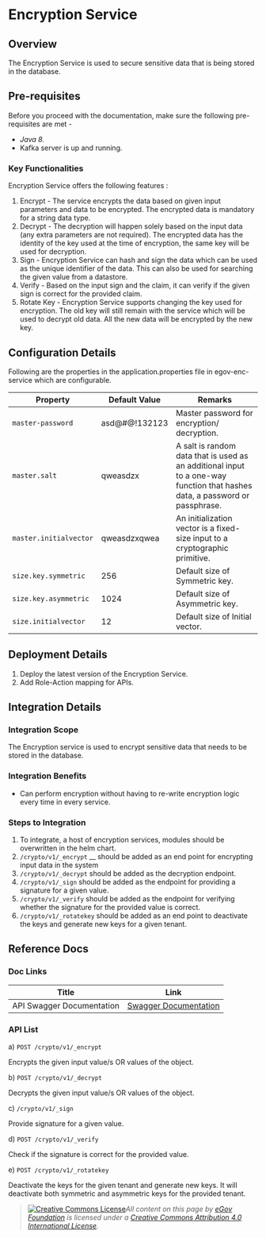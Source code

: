 # Encryption Service

## Overview <a href="#overview" id="overview"></a>

The Encryption Service is used to secure sensitive data that is being stored in the database.

## Pre-requisites <a href="#pre-requisites" id="pre-requisites"></a>

Before you proceed with the documentation, make sure the following pre-requisites are met -

* _Java 8._
* Kafka server is up and running.

### Key Functionalities <a href="#key-functionalities" id="key-functionalities"></a>

Encryption Service offers the following features :&#x20;

1. Encrypt - The service encrypts the data based on given input parameters and data to be encrypted. The encrypted data is mandatory for a string data type.
2. Decrypt - The decryption will happen solely based on the input data (any extra parameters are not required). The encrypted data has the identity of the key used at the time of encryption, the same key will be used for decryption.
3. Sign - Encryption Service can hash and sign the data which can be used as the unique identifier of the data. This can also be used for searching the given value from a datastore.
4. Verify - Based on the input sign and the claim, it can verify if the given sign is correct for the provided claim.
5. Rotate Key - Encryption Service supports changing the key used for encryption. The old key will still remain with the service which will be used to decrypt old data. All the new data will be encrypted by the new key.

## Configuration Details <a href="#configuration-details" id="configuration-details"></a>

Following are the properties in the application.properties file in egov-enc-service which are configurable.

| Property               | Default Value   | Remarks                                                                                                                     |
| ---------------------- | --------------- | --------------------------------------------------------------------------------------------------------------------------- |
| `master-password`      | asd@#$@$!132123 | Master password for encryption/ decryption.                                                                                 |
| `master.salt`          | qweasdzx        | A salt is random data that is used as an additional input to a one-way function that hashes data, a password or passphrase. |
| `master.initialvector` | qweasdzxqwea    | An initialization vector is a fixed-size input to a cryptographic primitive.                                                |
| `size.key.symmetric`   | 256             | Default size of Symmetric key.                                                                                              |
| `size.key.asymmetric`  | 1024            | Default size of Asymmetric key.                                                                                             |
| `size.initialvector`   | 12              | Default size of Initial vector.                                                                                             |

## &#x20;Deployment Details

1. Deploy the latest version of the Encryption Service.
2. Add Role-Action mapping for APIs.

## Integration Details <a href="#integration" id="integration"></a>

### Integration Scope <a href="#integration-scope" id="integration-scope"></a>

The Encryption service is used to encrypt sensitive data that needs to be stored in the database.

### Integration Benefits <a href="#integration-benefits" id="integration-benefits"></a>

* Can perform encryption without having to re-write encryption logic every time in every service.

### Steps to Integration <a href="#steps-to-integration" id="steps-to-integration"></a>

1. To integrate, a host of encryption services, modules should be overwritten in the helm chart.
2. `/crypto/v1/_encrypt` __ should be added as an end point for encrypting input data in the system
3. `/crypto/v1/_decrypt` should be added as the decryption endpoint.
4. `/crypto/v1/_sign` should be added as the endpoint for providing a signature for a given value.
5. `/crypto/v1/_verify` should be added as the endpoint for verifying whether the signature for the provided value is correct.
6. `/crypto/v1/_rotatekey` should be added as an end point to deactivate the keys and generate new keys for a given tenant.

## Reference Docs <a href="#reference-docs" id="reference-docs"></a>

### Doc Links <a href="#doc-links" id="doc-links"></a>

| **Title**                 | **Link**                                                                                                                                                               |
| ------------------------- | ---------------------------------------------------------------------------------------------------------------------------------------------------------------------- |
| API Swagger Documentation | [Swagger Documentation](https://editor.swagger.io/?url=https://raw.githubusercontent.com/egovernments/DIGIT-OSS/master/core-services/docs/enc-service-contract.yml#!/) |

### API List <a href="#api-list" id="api-list"></a>

a) `POST /crypto/v1/_encrypt`

Encrypts the given input value/s OR values of the object.

b) `POST /crypto/v1/_decrypt`

Decrypts the given input value/s OR values of the object.

c) `/crypto/v1/_sign`

Provide signature for a given value.

d) `POST /crypto/v1/_verify`

Check if the signature is correct for the provided value.

e) `POST /crypto/v1/_rotatekey`

Deactivate the keys for the given tenant and generate new keys. It will deactivate both symmetric and asymmetric keys for the provided tenant.



> [![Creative Commons License](https://i.creativecommons.org/l/by/4.0/80x15.png)_​_](http://creativecommons.org/licenses/by/4.0/)_All content on this page by_ [_eGov Foundation_](https://egov.org.in) _is licensed under a_ [_Creative Commons Attribution 4.0 International License_](http://creativecommons.org/licenses/by/4.0/)_._
